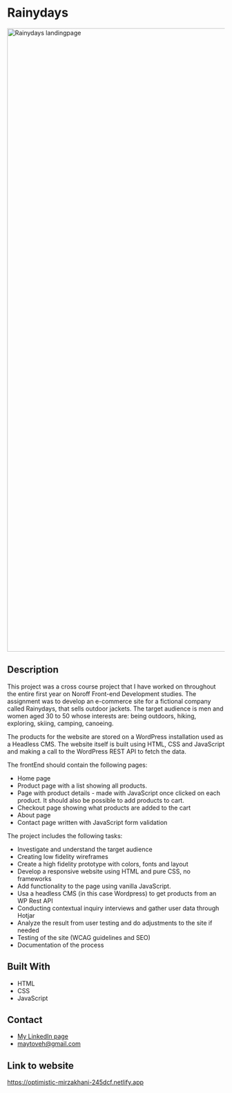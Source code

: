 # Rainydays

<img width="1440" alt="Rainydays landingpage" src="https://user-images.githubusercontent.com/89157761/170984387-b653344c-6367-4c86-a184-7443c8fc232e.png">

## Description

This project was a cross course project that I have worked on throughout the entire first year on Noroff Front-end Development studies. The assignment was to develop an e-commerce site for a fictional company called Rainydays, that sells outdoor jackets. The target audience is men and women aged 30 to 50 whose interests are: being outdoors, hiking, exploring, skiing, camping, canoeing.

The products for the website are stored on a WordPress installation used as a Headless CMS. The website itself is built using HTML, CSS and JavaScript and making a call to the WordPress REST API to fetch the data.



The frontEnd should contain the following pages:

- Home page
- Product page with a list showing all products.
- Page with product details - made with JavaScript once clicked on each product. It should also be possible to add products to cart.
- Checkout page showing what products are added to the cart
- About page
- Contact page written with JavaScript form validation



The project includes the following tasks:

- Investigate and understand the target audience
- Creating low fidelity wireframes
- Create a high fidelity prototype with colors, fonts and layout
- Develop a responsive website using HTML and pure CSS, no frameworks
- Add functionality to the page using vanilla JavaScript.
- Usa a headless CMS (in this case Wordpress) to get products from an WP Rest API
- Conducting contextual inquiry interviews and gather user data through Hotjar
- Analyze the result from user testing and do adjustments to the site if needed
- Testing of the site (WCAG guidelines and SEO)
- Documentation of the process

## Built With

- HTML
- CSS
- JavaScript

## Contact

- [My LinkedIn page](www.linkedin.com/in/may-tove-hovdal-24b406153)
- maytoveh@gmail.com

## Link to website

https://optimistic-mirzakhani-245dcf.netlify.app


